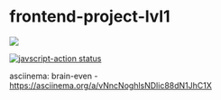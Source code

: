 # frontend-project-lvl1
<a href="https://codeclimate.com/github/ponttor/frontend-project-lvl1/maintainability"><img src="https://api.codeclimate.com/v1/badges/a99a88d28ad37a79dbf6/maintainability" /></a>

<a href="https://github.com/ponttor/frontend-project-lvl1/actions"><img alt="javscript-action status" src="https://github.com//ponttor/frontend-project-lvl1/.github/workflows/superlinter.yml/badge.svg"></a>

asciinema:
brain-even - https://asciinema.org/a/vNncNoghlsNDlic88dN1JhC1X
